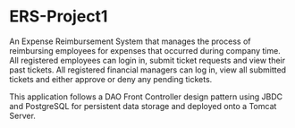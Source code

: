 # ERS-Project1

An Expense Reimbursement System that manages the process of reimbursing employees for expenses that occurred during company time.
All registered employees can login in, submit ticket requests and view their past tickets.
All registered financial managers can log in, view all submitted tickets and either approve or deny any pending tickets.

This application follows a DAO Front Controller design pattern using JBDC and PostgreSQL for persistent data storage and deployed onto a Tomcat Server.
